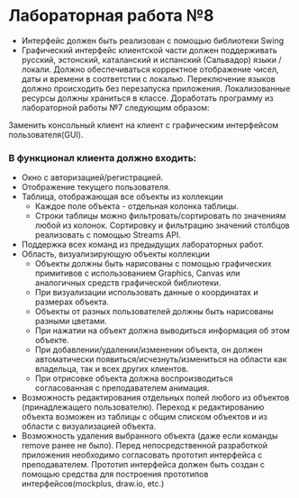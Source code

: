 # Лабораторная работа №8
+ Интерфейс должен быть реализован с помощью библиотеки Swing
+ Графический интерфейс клиентской части должен поддерживать русский, эстонский, каталанский и испанский (Сальвадор) языки / локали. Должно обеспечиваться корректное отображение чисел, даты и времени в соответстии с локалью. Переключение языков должно происходить без перезапуска приложения. Локализованные ресурсы должны храниться в классе.
Доработать программу из лабораторной работы №7 следующим образом:

Заменить консольный клиент на клиент с графическим интерфейсом пользователя(GUI). 
### В функционал клиента должно входить:

+ Окно с авторизацией/регистрацией.
+ Отображение текущего пользователя.
+ Таблица, отображающая все объекты из коллекции
  + Каждое поле объекта - отдельная колонка таблицы.
  + Строки таблицы можно фильтровать/сортировать по значениям любой из колонок. Сортировку и фильтрацию значений столбцов реализовать с помощью Streams API.
+ Поддержка всех команд из предыдущих лабораторных работ.
+ Область, визуализирующую объекты коллекции
  + Объекты должны быть нарисованы с помощью графических примитивов с использованием Graphics, Canvas или аналогичных средств графической библиотеки.
  + При визуализации использовать данные о координатах и размерах объекта.
  + Объекты от разных пользователей должны быть нарисованы разными цветами.
  + При нажатии на объект должна выводиться информация об этом объекте.
  + При добавлении/удалении/изменении объекта, он должен автоматически появиться/исчезнуть/измениться  на области как владельца, так и всех других клиентов. 
  + При отрисовке объекта должна воспроизводиться согласованная с преподавателем анимация.
+ Возможность редактирования отдельных полей любого из объектов (принадлежащего пользователю). Переход к редактированию объекта возможен из таблицы с общим списком объектов и из области с визуализацией объекта.
+ Возможность удаления выбранного объекта (даже если команды remove ранее не было).
Перед непосредственной разработкой приложения необходимо согласовать прототип интерфейса с преподавателем. Прототип интерфейса должен быть создан с помощью средства для построения прототипов интерфейсов(mockplus, draw.io, etc.)

